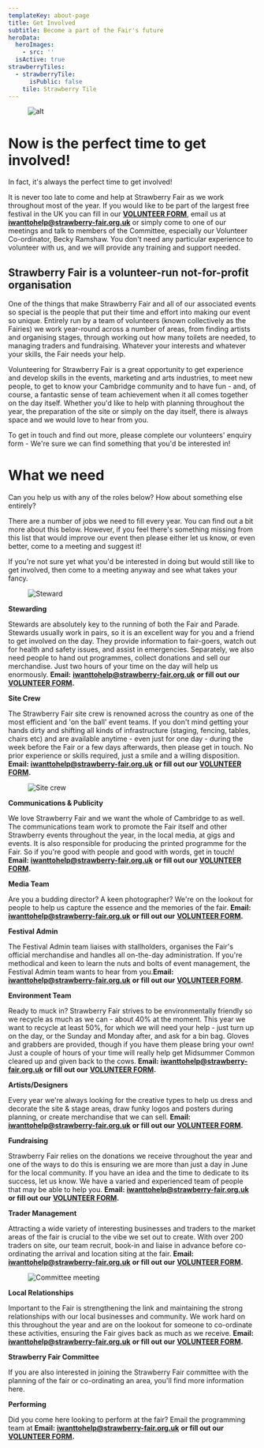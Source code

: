 ```yaml
---
templateKey: about-page
title: Get Involved
subtitle: Become a part of the Fair's future
heroData:
  heroImages:
    - src: ''
  isActive: true
strawberryTiles:
  - strawberryTile:
      isPublic: false
    tile: Strawberry Tile
---
```

<figure><img src="https://res.cloudinary.com/strawberryfair/image/upload/v1647301988/SF_NeedsYou_nczbim.jpg" alt="alt" class="html-embedded-image-medium"></figure>

# Now is the perfect time to get involved!

In fact, it's always the perfect time to get involved!

It is never too late to come and help at Strawberry Fair as we work throughout most of the year. If you would like to be part of the largest free festival in the UK you can fill in our [**VOLUNTEER FORM**](https://strawberry-fair.org.uk/forms/volunteer-form/), email us at [**iwanttohelp@strawberry-fair.org.uk**](mailto:iwanttohelp@strawberry-fair.org.uk) or simply come to one of our meetings and talk to members of the Committee, especially our Volunteer Co-ordinator, Becky Ramshaw. You don't need any particular experience to volunteer with us, and we will provide any training and support needed.

## Strawberry Fair is a volunteer-run not-for-profit organisation

One of the things that make Strawberry Fair and all of our associated events so special is the people that put their time and effort into making our event so unique. Entirely run by a team of volunteers (known collectively as the Fairies) we work year-round across a number of areas, from finding artists and organising stages, through working out how many toilets are needed, to managing traders and fundraising. Whatever your interests and whatever your skills, the Fair needs your help.

Volunteering for Strawberry Fair is a great opportunity to get experience and develop skills in the events, marketing and arts industries, to meet new people, to get to know your Cambridge community and to have fun - and, of course, a fantastic sense of team achievement when it all comes together on the day itself. Whether you'd like to help with planning throughout the year, the preparation of the site or simply on the day itself, there is always space and we would love to hear from you.

To get in touch and find out more, please complete our volunteers' enquiry form - We're sure we can find something that you'd be interested in!

# What we need

Can you help us with any of the roles below? How about something else entirely?

There are a number of jobs we need to fill every year. You can find out a bit more about this below. However, if you feel there's something missing from this list that would improve our event then please either let us know, or even better, come to a meeting and suggest it!

If you're not sure yet what you'd be interested in doing but would still like to get involved, then come to a meeting anyway and see what takes your fancy. 

<figure><img src="https://res.cloudinary.com/strawberryfair/image/upload/v1579684382/Image%20Scrapbook/Gareth_Nunns_259_DSC_7639_xdpod8.jpg" alt="Steward" class="html-embedded-image-medium"></figure>

**Stewarding**

Stewards are absolutely key to the running of both the Fair and Parade. Stewards usually work in pairs, so it is an excellent way for you and a friend to get involved on the day. They provide information to fair-goers, watch out for health and safety issues, and assist in emergencies. Separately, we also need people to hand out programmes, collect donations and sell our merchandise. Just two hours of your time on the day will help us enormously. **Email:** [**iwanttohelp@strawberry-fair.org.uk**](mailto:iwanttohelp@strawberry-fair.org.uk) **or fill out our** [**VOLUNTEER FORM**](https://strawberry-fair.org.uk/forms/volunteer-form/)**.**

**Site Crew**

The Strawberry Fair site crew is renowned across the country as one of the most efficient and 'on the ball' event teams. If you don't mind getting your hands dirty and shifting all kinds of infrastructure (staging, fencing, tables, chairs etc) and are available anytime - even just for one day - during the week before the Fair or a few days afterwards, then please get in touch. No prior experience or skills required, just a smile and a willing disposition. **Email:** [**iwanttohelp@strawberry-fair.org.uk**](mailto:iwanttohelp@strawberry-fair.org.uk) **or fill out our** [**VOLUNTEER FORM**](https://strawberry-fair.org.uk/forms/volunteer-form/)**.**

<figure><img src="https://res.cloudinary.com/strawberryfair/image/upload/v1580042719/Image%20Scrapbook/Gareth_Nunns_017_DSC_6323_dwwkgi.jpg" alt="Site crew" class="html-embedded-image-medium"></figure>

**Communications & Publicity**

We love Strawberry Fair and we want the whole of Cambridge to as well. The communications team work to promote the Fair itself and other Strawberry events throughout the year, in the local media, at gigs and events. It is also responsible for producing the printed programme for the Fair. So if you're good with people and good with words, get in touch! **Email:** [**iwanttohelp@strawberry-fair.org.uk**](mailto:iwanttohelp@strawberry-fair.org.uk) **or fill out our** [**VOLUNTEER FORM**](https://strawberry-fair.org.uk/forms/volunteer-form/)**.**

**Media Team**

Are you a budding director? A keen photographer? We're on the lookout for people to help us capture the essence and the memories of the fair. **Email:** [**iwanttohelp@strawberry-fair.org.uk**](mailto:iwanttohelp@strawberry-fair.org.uk) **or fill out our** [**VOLUNTEER FORM**](https://strawberry-fair.org.uk/forms/volunteer-form/)**.**

**Festival Admin**

The Festival Admin team liaises with stallholders, organises the Fair's official merchandise and handles all on-the-day administration. If you're methodical and keen to learn the nuts and bolts of event management, the Festival Admin team wants to hear from you.**Email:** [**iwanttohelp@strawberry-fair.org.uk**](mailto:iwanttohelp@strawberry-fair.org.uk) **or fill out our** [**VOLUNTEER FORM**](https://strawberry-fair.org.uk/forms/volunteer-form/)**.**

**Environment Team**

Ready to muck in? Strawberry Fair strives to be environmentally friendly so we recycle as much as we can - about 40% at the moment. This year we want to recycle at least 50%, for which we will need your help - just turn up on the day, or the Sunday and Monday after, and ask for a bin bag. Gloves and grabbers are provided, though if you have them please bring your own! Just a couple of hours of your time will really help get Midsummer Common cleared up and given back to the cows. **Email:** [**iwanttohelp@strawberry-fair.org.uk**](mailto:iwanttohelp@strawberry-fair.org.uk) **or fill out our** [**VOLUNTEER FORM**](https://strawberry-fair.org.uk/forms/volunteer-form/)**.**

**Artists/Designers**

Every year we're always looking for the creative types to help us dress and decorate the site & stage areas, draw funky logos and posters during planning, or create merchandise that we can sell. **Email:** [**iwanttohelp@strawberry-fair.org.uk**](mailto:iwanttohelp@strawberry-fair.org.uk) **or fill out our** [**VOLUNTEER FORM**](https://strawberry-fair.org.uk/forms/volunteer-form/)**.**

**Fundraising**

Strawberry Fair relies on the donations we receive throughout the year and one of the ways to do this is ensuring we are more than just a day in June for the local community. If you have an idea and the time to dedicate to its success, let us know. We have a varied and experienced team of people that may be able to help you. **Email:** [**iwanttohelp@strawberry-fair.org.uk**](mailto:iwanttohelp@strawberry-fair.org.uk) **or fill out our** [**VOLUNTEER FORM**](https://strawberry-fair.org.uk/forms/volunteer-form/)**.**

**Trader Management**

Attracting a wide variety of interesting businesses and traders to the market areas of the fair is crucial to the vibe we set out to create. With over 200 traders on site, our team recruit, book-in and liaise in advance before co-ordinating the arrival and location siting at the fair. **Email:** [**iwanttohelp@strawberry-fair.org.uk**](mailto:iwanttohelp@strawberry-fair.org.uk) **or fill out our** [**VOLUNTEER FORM**](https://strawberry-fair.org.uk/forms/volunteer-form/)**.**

<figure><img src="https://res.cloudinary.com/strawberryfair/image/upload/v1580054859/Committee-pics/sfmeeting_lgoskf.jpg" alt="Committee meeting" class="html-embedded-image-medium"></figure>

**Local Relationships**

Important to the Fair is strengthening the link and maintaining the strong relationships with our local businesses and community. We work hard on this throughout the year and are on the lookout for someone to co-ordinate these activities, ensuring the Fair gives back as much as we receive. **Email:** [**iwanttohelp@strawberry-fair.org.uk**](mailto:iwanttohelp@strawberry-fair.org.uk) **or fill out our** [**VOLUNTEER FORM**](https://strawberry-fair.org.uk/forms/volunteer-form/)**.**

**Strawberry Fair Committee**

If you are also interested in joining the Strawberry Fair committee with the planning of the fair or co-ordinating an area, you'll find more information here.

**Performing**

Did you come here looking to perform at the fair? Email the programming team at **Email:** [**iwanttohelp@strawberry-fair.org.uk**](mailto:iwanttohelp@strawberry-fair.org.uk) **or fill out our** [**VOLUNTEER FORM**](https://strawberry-fair.org.uk/forms/volunteer-form/)**.**
